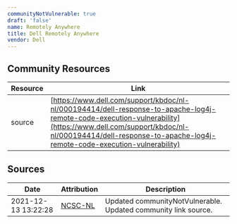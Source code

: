 ```yaml
---
communityNotVulnerable: true
draft: 'false'
name: Remotely Anywhere
title: Dell Remotely Anywhere
vendor: Dell
---
```



## Community Resources
| Resource | Link |
| --- | --- |
| source | [https://www.dell.com/support/kbdoc/nl-nl/000194414/dell-response-to-apache-log4j-remote-code-execution-vulnerability](https://www.dell.com/support/kbdoc/nl-nl/000194414/dell-response-to-apache-log4j-remote-code-execution-vulnerability) |


## Sources
| Date | Attribution | Description |
| --- | --- | --- |
| 2021-12-13 13:22:28 | [NCSC-NL](https://github.com/NCSC-NL/log4shell/blob/main/software/README.md) | Updated communityNotVulnerable. Updated community link source.  |
